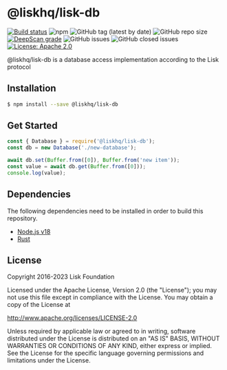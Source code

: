 # @liskhq/lisk-db

[![Build status](https://github.com/LiskHQ/lisk-db/actions/workflows/pr.yaml/badge.svg)](https://github.com/LiskHQ/lisk-db/actions/workflows/pr.yaml)
![npm](https://img.shields.io/npm/v/@liskhq/lisk-db)
![GitHub tag (latest by date)](https://img.shields.io/github/v/tag/liskHQ/lisk-db)
![GitHub repo size](https://img.shields.io/github/repo-size/liskhq/lisk-db)
[![DeepScan grade](https://deepscan.io/api/teams/6759/projects/25497/branches/799572/badge/grade.svg)](https://deepscan.io/dashboard#view=project&tid=6759&pid=25497&bid=799572)
![GitHub issues](https://img.shields.io/github/issues-raw/liskhq/lisk-db)
![GitHub closed issues](https://img.shields.io/github/issues-closed-raw/liskhq/lisk-db)
[![License: Apache 2.0](https://img.shields.io/badge/License-Apache%202.0-blue.svg)](http://www.apache.org/licenses/LICENSE-2.0)

@liskhq/lisk-db is a database access implementation according to the Lisk protocol

## Installation

```sh
$ npm install --save @liskhq/lisk-db
```

## Get Started
```js
const { Database } = require('@liskhq/lisk-db');
const db = new Database('./new-database');

await db.set(Buffer.from([0]), Buffer.from('new item'));
const value = await db.get(Buffer.from([0]));
console.log(value);
```

## Dependencies
The following dependencies need to be installed in order to build this repository.

* [Node.js v18](https://nodejs.org)
* [Rust](https://www.rust-lang.org/)

## License

Copyright 2016-2023 Lisk Foundation

Licensed under the Apache License, Version 2.0 (the "License");
you may not use this file except in compliance with the License.
You may obtain a copy of the License at

http://www.apache.org/licenses/LICENSE-2.0

Unless required by applicable law or agreed to in writing, software
distributed under the License is distributed on an "AS IS" BASIS,
WITHOUT WARRANTIES OR CONDITIONS OF ANY KIND, either express or implied.
See the License for the specific language governing permissions and
limitations under the License.

[lisk core github]: https://github.com/LiskHQ/lisk
[lisk documentation site]: https://lisk.com/documentation/lisk-sdk/references/lisk-elements/db.html
